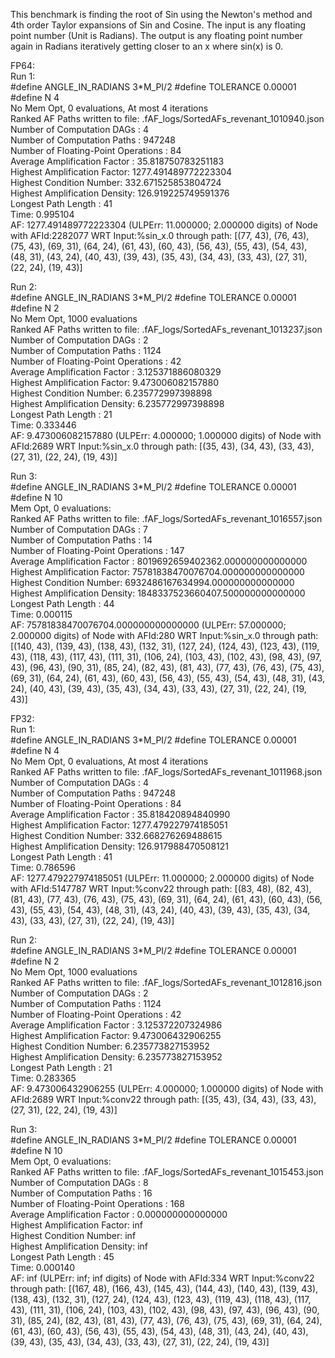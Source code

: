 This benchmark is finding the root of Sin using the Newton's method and 4th order Taylor expansions of Sin and
Cosine. The input is any floating point number (Unit is Radians). The output is any floating point number again in Radians
iteratively getting closer to an x where sin(x) is 0.

FP64:\
Run 1:\
#define ANGLE_IN_RADIANS 3*M_PI/2
#define TOLERANCE 0.00001
#define N 4 \
No Mem Opt, 0 evaluations, At most 4 iterations\
Ranked AF Paths written to file: .fAF_logs/SortedAFs_revenant_1010940.json\
Number of Computation DAGs                      : 4\
Number of Computation Paths                     : 947248\
Number of Floating-Point Operations     : 84\
Average Amplification Factor            : 35.818750783251183\
Highest Amplification Factor: 1277.491489772223304\
Highest Condition Number: 332.671525853804724\
Highest Amplification Density: 126.919225749591376\
Longest Path Length                     : 41\
Time: 0.995104\
AF: 1277.491489772223304 (ULPErr: 11.000000; 2.000000 digits) of Node with AFId:2282077 WRT Input:%sin_x.0 through path: 
[(77, 43), (76, 43), (75, 43), (69, 31), (64, 24), (61, 43), (60, 43), (56, 43), (55, 43), (54, 43), (48, 31), (43, 24), 
(40, 43), (39, 43), (35, 43), (34, 43), (33, 43), (27, 31), (22, 24), (19, 43)]

Run 2:\
#define ANGLE_IN_RADIANS 3*M_PI/2
#define TOLERANCE 0.00001
#define N 2 \
No Mem Opt, 1000 evaluations\
Ranked AF Paths written to file: .fAF_logs/SortedAFs_revenant_1013237.json\
Number of Computation DAGs                      : 2\
Number of Computation Paths                     : 1124\
Number of Floating-Point Operations     : 42\
Average Amplification Factor            : 3.125371886080329\
Highest Amplification Factor: 9.473006082157880\
Highest Condition Number: 6.235772997398898\
Highest Amplification Density: 6.235772997398898\
Longest Path Length                     : 21\
Time: 0.333446\
AF: 9.473006082157880 (ULPErr: 4.000000; 1.000000 digits) of Node with AFId:2689 WRT Input:%sin_x.0 through path: [(35, 43), 
(34, 43), (33, 43), (27, 31), (22, 24), (19, 43)]

Run 3:\
#define ANGLE_IN_RADIANS 3*M_PI/2
#define TOLERANCE 0.00001
#define N 10 \
Mem Opt, 0 evaluations:\
Ranked AF Paths written to file: .fAF_logs/SortedAFs_revenant_1016557.json\
Number of Computation DAGs                      : 7\
Number of Computation Paths                     : 14\
Number of Floating-Point Operations     : 147\
Average Amplification Factor            : 8019692659402362.000000000000000\
Highest Amplification Factor: 75781838470076704.000000000000000\
Highest Condition Number: 6932486167634994.000000000000000\
Highest Amplification Density: 1848337523660407.500000000000000\
Longest Path Length                     : 44\
Time: 0.000115\
AF: 75781838470076704.000000000000000 (ULPErr: 57.000000; 2.000000 digits) of Node with AFId:280 WRT Input:%sin_x.0 through path: 
[(140, 43), (139, 43), (138, 43), (132, 31), (127, 24), (124, 43), (123, 43), (119, 43), (118, 43), (117, 43), (111, 31), 
(106, 24), (103, 43), (102, 43), (98, 43), (97, 43), (96, 43), (90, 31), (85, 24), (82, 43), (81, 43), (77, 43), (76, 43), 
(75, 43), (69, 31), (64, 24), (61, 43), (60, 43), (56, 43), (55, 43), (54, 43), (48, 31), (43, 24), (40, 43), (39, 43), 
(35, 43), (34, 43), (33, 43), (27, 31), (22, 24), (19, 43)]

FP32:\
Run 1:\
#define ANGLE_IN_RADIANS 3*M_PI/2
#define TOLERANCE 0.00001
#define N 4 \
No Mem Opt, 0 evaluations, At most 4 iterations\
Ranked AF Paths written to file: .fAF_logs/SortedAFs_revenant_1011968.json\
Number of Computation DAGs                      : 4\
Number of Computation Paths                     : 947248\
Number of Floating-Point Operations     : 84\
Average Amplification Factor            : 35.818420894840990\
Highest Amplification Factor: 1277.479227974185051\
Highest Condition Number: 332.668276269488615\
Highest Amplification Density: 126.917988470508121\
Longest Path Length                     : 41\
Time: 0.786596\
AF: 1277.479227974185051 (ULPErr: 11.000000; 2.000000 digits) of Node with AFId:5147787 WRT Input:%conv22 through path: 
[(83, 48), (82, 43), (81, 43), (77, 43), (76, 43), (75, 43), (69, 31), (64, 24), (61, 43), (60, 43), (56, 43), (55, 43), 
(54, 43), (48, 31), (43, 24), (40, 43), (39, 43), (35, 43), (34, 43), (33, 43), (27, 31), (22, 24), (19, 43)]

Run 2:\
#define ANGLE_IN_RADIANS 3*M_PI/2
#define TOLERANCE 0.00001
#define N 2 \
No Mem Opt, 1000 evaluations\
Ranked AF Paths written to file: .fAF_logs/SortedAFs_revenant_1012816.json\
Number of Computation DAGs                      : 2\
Number of Computation Paths                     : 1124\
Number of Floating-Point Operations     : 42\
Average Amplification Factor            : 3.125372207324986\
Highest Amplification Factor: 9.473006432906255\
Highest Condition Number: 6.235773827153952\
Highest Amplification Density: 6.235773827153952\
Longest Path Length                     : 21\
Time: 0.283365\
AF: 9.473006432906255 (ULPErr: 4.000000; 1.000000 digits) of Node with AFId:2689 WRT Input:%conv22 through path: [(35, 43), 
(34, 43), (33, 43), (27, 31), (22, 24), (19, 43)]

Run 3:\
#define ANGLE_IN_RADIANS 3*M_PI/2
#define TOLERANCE 0.00001
#define N 10 \
Mem Opt, 0 evaluations:\
Ranked AF Paths written to file: .fAF_logs/SortedAFs_revenant_1015453.json\
Number of Computation DAGs                      : 8\
Number of Computation Paths                     : 16\
Number of Floating-Point Operations     : 168\
Average Amplification Factor            : 0.000000000000000\
Highest Amplification Factor: inf\
Highest Condition Number: inf\
Highest Amplification Density: inf\
Longest Path Length                     : 45\
Time: 0.000140\
AF: inf (ULPErr: inf; inf digits) of Node with AFId:334 WRT Input:%conv22 through path: [(167, 48), (166, 43), (145, 43), 
(144, 43), (140, 43), (139, 43), (138, 43), (132, 31), (127, 24), (124, 43), (123, 43), (119, 43), (118, 43), (117, 43), 
(111, 31), (106, 24), (103, 43), (102, 43), (98, 43), (97, 43), (96, 43), (90, 31), (85, 24), (82, 43), (81, 43), (77, 43), 
(76, 43), (75, 43), (69, 31), (64, 24), (61, 43), (60, 43), (56, 43), (55, 43), (54, 43), (48, 31), (43, 24), (40, 43), 
(39, 43), (35, 43), (34, 43), (33, 43), (27, 31), (22, 24), (19, 43)]